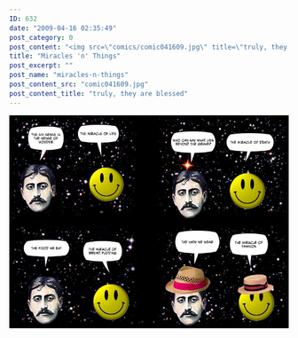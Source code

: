 ```yaml
---
ID: 632
date: "2009-04-16 02:35:49"
post_category: 0
post_content: "<img src=\"comics/comic041609.jpg\" title=\"truly, they are blessed\" />"
title: "Miracles 'n' Things"
post_excerpt: ""
post_name: "miracles-n-things"
post_content_src: "comic041609.jpg"
post_content_title: "truly, they are blessed"
---
```



[![truly, they are blessed](/comics-hi-res/comic041609.jpg)](/comics-hi-res/comic041609.jpg)
